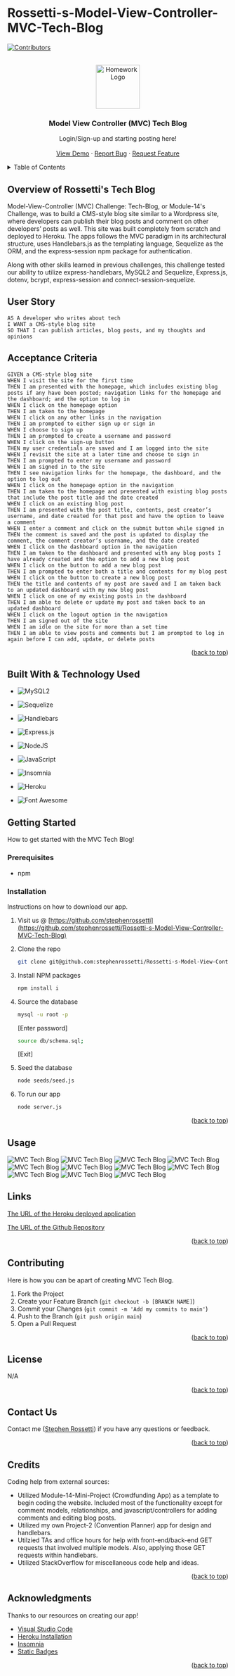 # Rossetti-s-Model-View-Controller-MVC-Tech-Blog

<a name="readme-top"></a>

[![Contributors][contributors-shield]][contributors-url]

<br />
<div align="center">
<a href="https://github.com/stephenrossetti/Rossetti-s-Model-View-Controller-MVC-Tech-Blog">
<img src="./public/images/01-Logo.png" alt="Homework Logo" width="100" height="100">
</a>

<h3 align="r">Model View Controller (MVC) Tech Blog</h3>
<p align="center">
    Login/Sign-up and starting posting here!
<br />

<br />
<a href="https://rossetti-mvc-tech-blog-5f23ac01a35f.herokuapp.com/">View Demo</a>
    ·
<a href="https://github.com/stephenrossetti/Rossetti-s-Model-View-Controller-MVC-Tech-Blog/issues">Report Bug</a>
    ·
<a href="https://github.com/stephenrossetti/Rossetti-s-Model-View-Controller-MVC-Tech-Blog/issues">Request Feature</a>
  </p>
</div>


<details>
<summary>Table of Contents</summary>
<ol>
<li><a href="#overview-of-rossetti-s-tech-blog"> Overview of MVC Tech Blog</a></li>
<li><a href="#user-story">User Story</a></li>
<li><a href="#acceptance-criteria">Acceptance Criteria</a></li>
<li><a href="#getting-started">Getting Started</a><li>
<ul>
<li><a href="#prerequisites">Prerequisites</a></li>
<li><a href="#installation">Installation</a></li>
</ul>
</li>
<li><a href="#technology-used ">Technology Used</a></li>
<li><a href="#usage">Usage</a></li>
<li><a href="#links">Links</a></li>
<li><a href="#contributing">Contributing</a></li>
<li><a href="#license">License</a></li>
<li><a href="#contact-us">Contact Us </a></li>
<li><a href="#credits">Credits</a></li>
<li><a href="#acknowledgments">Acknowledgments</a></li>
</ol>
</details>

## Overview of Rossetti's Tech Blog

Model-View-Controller (MVC) Challenge: Tech-Blog, or Module-14's Challenge, was to build a CMS-style blog site similar to a Wordpress site, where developers can publish their blog posts and comment on other developers’ posts as well. This site was built completely from scratch and deployed to Heroku. The apps follows the MVC paradigm in its architectural structure, uses Handlebars.js as the templating language, Sequelize as the ORM, and the express-session npm package for authentication.

Along with other skills learned in previous challenges, this challenge tested our ability to utilize express-handlebars, MySQL2 and Sequelize, Express.js, dotenv, bcrypt, express-session and connect-session-sequelize.

## User Story

```
AS A developer who writes about tech
I WANT a CMS-style blog site
SO THAT I can publish articles, blog posts, and my thoughts and opinions
```

## Acceptance Criteria

```
GIVEN a CMS-style blog site
WHEN I visit the site for the first time
THEN I am presented with the homepage, which includes existing blog posts if any have been posted; navigation links for the homepage and the dashboard; and the option to log in
WHEN I click on the homepage option
THEN I am taken to the homepage
WHEN I click on any other links in the navigation
THEN I am prompted to either sign up or sign in
WHEN I choose to sign up
THEN I am prompted to create a username and password
WHEN I click on the sign-up button
THEN my user credentials are saved and I am logged into the site
WHEN I revisit the site at a later time and choose to sign in
THEN I am prompted to enter my username and password
WHEN I am signed in to the site
THEN I see navigation links for the homepage, the dashboard, and the option to log out
WHEN I click on the homepage option in the navigation
THEN I am taken to the homepage and presented with existing blog posts that include the post title and the date created
WHEN I click on an existing blog post
THEN I am presented with the post title, contents, post creator’s username, and date created for that post and have the option to leave a comment
WHEN I enter a comment and click on the submit button while signed in
THEN the comment is saved and the post is updated to display the comment, the comment creator’s username, and the date created
WHEN I click on the dashboard option in the navigation
THEN I am taken to the dashboard and presented with any blog posts I have already created and the option to add a new blog post
WHEN I click on the button to add a new blog post
THEN I am prompted to enter both a title and contents for my blog post
WHEN I click on the button to create a new blog post
THEN the title and contents of my post are saved and I am taken back to an updated dashboard with my new blog post
WHEN I click on one of my existing posts in the dashboard
THEN I am able to delete or update my post and taken back to an updated dashboard
WHEN I click on the logout option in the navigation
THEN I am signed out of the site
WHEN I am idle on the site for more than a set time
THEN I am able to view posts and comments but I am prompted to log in again before I can add, update, or delete posts
```

<p align="right">(<a href="#readme-top">back to top</a>)</p>

## Built With & Technology Used

- ![MySQL2](https://img.shields.io/badge/mysql-%2300f.svg?style=for-the-badge&logo=mysql&logoColor=white)

- ![Sequelize](https://img.shields.io/badge/Sequelize-52B0E7?style=for-the-badge&logo=Sequelize&logoColor=white)

- ![Handlebars](https://img.shields.io/badge/Handlebars%20js-f0772b?style=for-the-badge&logo=handlebarsdotjs&logoColor=black)

- ![Express.js](https://img.shields.io/badge/express.js-%23404d59.svg?style=for-the-badge&logo=express&logoColor=%2361DAFB)

- ![NodeJS](https://img.shields.io/badge/node.js-6DA55F?style=for-the-badge&logo=node.js&logoColor=white)

- ![JavaScript](https://img.shields.io/badge/javascript-%23323330.svg?style=for-the-badge&logo=javascript&logoColor=%23F7DF1E)

- ![Insomnia](https://img.shields.io/badge/Insomnia-black?style=for-the-badge&logo=insomnia&logoColor=5849BE)

- ![Heroku](https://ziadoua.github.io/m3-Markdown-Badges/badges/Heroku/heroku1.svg)

- ![Font Awesome](https://img.shields.io/badge/Font_Awesome-339AF0?style=for-the-badge&logo=fontawesome&logoColor=white)

## Getting Started

How to get started with the MVC Tech Blog!

### Prerequisites

- npm

### Installation

Instructions on how to download our app.

1. Visit us @ [https://github.com/stephenrossetti](https://github.com/stephenrossetti/Rossetti-s-Model-View-Controller-MVC-Tech-Blog)
2. Clone the repo
   ```sh
   git clone git@github.com:stephenrossetti/Rossetti-s-Model-View-Controller-MVC-Tech-Blog.git
   ```
3. Install NPM packages

   ```sh
   npm install i
   ```

4. Source the database

   ```sh
   mysql -u root -p
   ```
   [Enter password]
    ```sh
   source db/schema.sql;
   ```
   [Exit]

5. Seed the database
     ```sh
   node seeds/seed.js
   ```

6. To run our app

   ```sh
   node server.js
   ```

<p align="right">(<a href="#readme-top">back to top</a>)</p>

## Usage

![MVC Tech Blog](./public/images/02-Home.png)
![MVC Tech Blog](./public/images/03-Login.png)
![MVC Tech Blog](./public/images/04-Signup.png)
![MVC Tech Blog](./public/images/05-Signin.png)
![MVC Tech Blog](./public/images/06-Dashboard.png)
![MVC Tech Blog](./public/images/07-Post.png)
![MVC Tech Blog](./public/images/08-Edit.png)
![MVC Tech Blog](./public/images/09-Homenew.png)
![MVC Tech Blog](./public/images/10-Comment.png)
![MVC Tech Blog](./public/images/11-Commentnew.png)
![MVC Tech Blog](./public/images/12-Delete.png)

## Links
[The URL of the Heroku deployed application](https://rossetti-mvc-tech-blog-5f23ac01a35f.herokuapp.com/)

[The URL of the Github Repository](https://github.com/stephenrossetti/Rossetti-s-Model-View-Controller-MVC-Tech-Blog)

<p align="right">(<a href="#readme-top">back to top</a>)</p>

## Contributing

Here is how you can be apart of creating MVC Tech Blog.

1. Fork the Project
2. Create your Feature Branch (`git checkout -b [BRANCH NAME]`)
3. Commit your Changes (`git commit -m 'Add my commits to main'`)
4. Push to the Branch (`git push origin main`)
5. Open a Pull Request

<p align="right">(<a href="#readme-top">back to top</a>)</p>

## License

N/A

<p align="right">(<a href="#readme-top">back to top</a>)</p>

## Contact Us

Contact me ([Stephen Rossetti](https://github.com/stephenrossetti)) if you have any questions or feedback.

<p align="right">(<a href="#readme-top">back to top</a>)</p>

## Credits

Coding help from external sources:

- Utilized Module-14-Mini-Project (Crowdfunding App) as a template to begin coding the website. Included most of the functionality except for comment models, relationships, and javascript/controllers for adding comments and editing blog posts.
- Utilized my own Project-2 (Convention Planner) app for design and handlebars.
- Utilzied TAs and office hours for help with front-end/back-end GET requests that involved multiple models. Also, applying those GET requests within handlebars.
- Utilized StackOverflow for miscellaneous code help and ideas.

<p align="right">(<a href="#readme-top">back to top</a>)</p>

## Acknowledgments

Thanks to our resources on creating our app!

- [Visual Studio Code](https://code.visualstudio.com/)
- [Heroku Installation](https://coding-boot-camp.github.io/full-stack/heroku/deploy-with-heroku-and-mysql)
- [Insomnia](https://img.shields.io/badge/Insomnia-black?style=for-the-badge&logo=insomnia&logoColor=5849BE)
- [Static Badges](https://shields.io/badges)

<p align="right">(<a href="#readme-top">back to top</a>)</p>

[contributors-shield]:https://img.shields.io/badge/CONTRIBUTORS%20--4?style=for-the-badge&logo=gitlab&labelColor=WHITE
[contributors-url]: https://github.com/stephenrossetti/Rossetti-s-Model-View-Controller-MVC-Tech-Blog/graphs/contributors